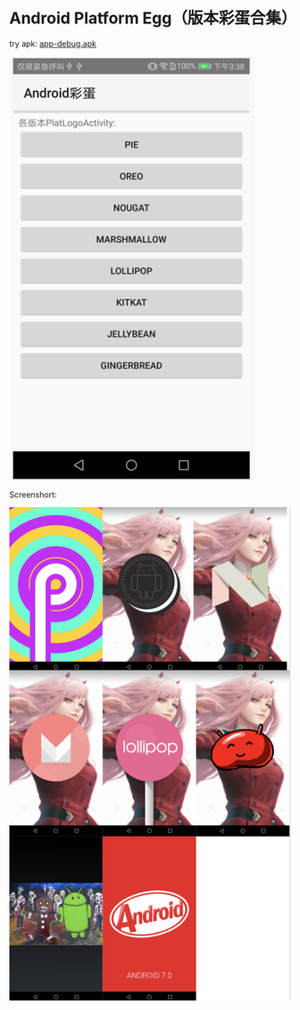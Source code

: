 # Android Platform Egg（版本彩蛋合集）

try apk:
[app-debug.apk](apk/app-debug.apk)

![app-pic](art/app.png)

Screenshort:

![collections-pic2](art/collections.png)